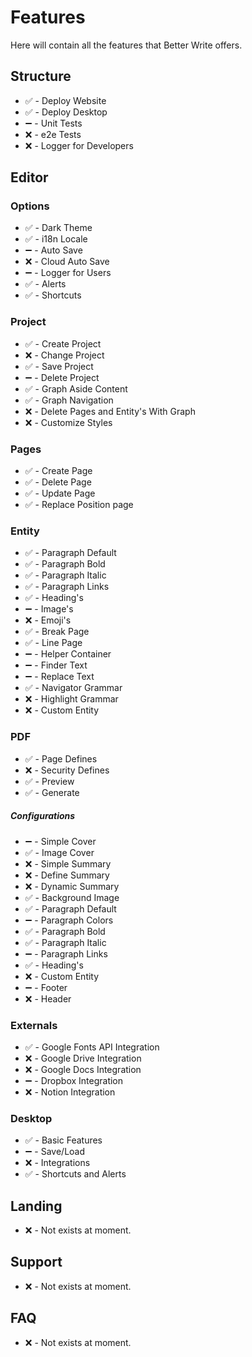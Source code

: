 # Features

Here will contain all the features that Better Write offers.

## Structure

- ✅ - Deploy Website
- ✅ - Deploy Desktop
- ➖ - Unit Tests
- ❌ - e2e Tests
- ❌ - Logger for Developers

## Editor

### Options

- ✅ - Dark Theme
- ✅ - i18n Locale
- ➖ - Auto Save
- ❌ - Cloud Auto Save
- ➖ - Logger for Users
- ✅ - Alerts
- ✅ - Shortcuts

### Project

- ✅ - Create Project
- ❌ - Change Project
- ✅ - Save Project
- ➖ - Delete Project
- ✅ - Graph Aside Content
- ✅ - Graph Navigation
- ❌ - Delete Pages and Entity's With Graph
- ❌ - Customize Styles

### Pages

- ✅ - Create Page
- ✅ - Delete Page
- ✅ - Update Page
- ✅ - Replace Position page

### Entity

- ✅ - Paragraph Default
- ✅ - Paragraph Bold
- ✅ - Paragraph Italic
- ✅ - Paragraph Links
- ✅ - Heading's
- ➖ - Image's
- ❌ - Emoji's
- ✅ - Break Page
- ✅ - Line Page
- ➖ - Helper Container
- ➖ - Finder Text
- ➖ - Replace Text
- ✅ - Navigator Grammar
- ❌ - Highlight Grammar
- ❌ - Custom Entity

### PDF

- ✅ - Page Defines
- ❌ - Security Defines
- ✅ - Preview
- ✅ - Generate

##### Configurations

- ➖ - Simple Cover
- ✅ - Image Cover
- ❌ - Simple Summary
- ❌ - Define Summary
- ❌ - Dynamic Summary
- ✅ - Background Image
- ✅ - Paragraph Default
- ➖ - Paragraph Colors
- ✅ - Paragraph Bold
- ✅ - Paragraph Italic
- ➖ - Paragraph Links
- ✅ - Heading's
- ❌ - Custom Entity
- ➖ - Footer
- ❌ - Header

### Externals

- ✅ - Google Fonts API Integration
- ❌ - Google Drive Integration
- ❌ - Google Docs Integration
- ➖ - Dropbox Integration
- ❌ - Notion Integration

### Desktop

- ✅ - Basic Features
- ➖ - Save/Load
- ❌ - Integrations
- ✅ - Shortcuts and Alerts

## Landing

- ❌ - Not exists at moment.

## Support

- ❌ - Not exists at moment.

## FAQ

- ❌ - Not exists at moment.
